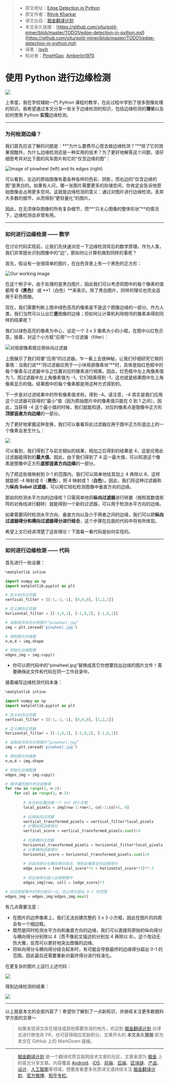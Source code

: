 > * 原文地址：[Edge Detection in Python](https://towardsdatascience.com/edge-detection-in-python-a3c263a13e03)
> * 原文作者：[Ritvik Kharkar](https://medium.com/@ritvikmathematics)
> * 译文出自：[掘金翻译计划](https://github.com/xitu/gold-miner)
> * 本文永久链接：[https://github.com/xitu/gold-miner/blob/master/TODO1/edge-detection-in-python.md](https://github.com/xitu/gold-miner/blob/master/TODO1/edge-detection-in-python.md)
> * 译者：[lsvih](https://github.com/lsvih)
> * 校对者：[PingHGao](https://github.com/PingHGao), [Amberlin1970](https://github.com/Amberlin1970)

# 使用 Python 进行边缘检测

![](https://cdn-images-1.medium.com/max/2298/1*I_GeYmEhSEBWTbf_kgzrgQ.png)

上季度，我在学校辅助一门 Python 课程的教学，在此过程中学到了很多图像处理的知识。我希望通过本文分享一些关于边缘检测的知识，包括边缘检测的**理论**以及如何使用 Python **实现**边缘检测。

---

### 为何检测边缘？

我们首先应该了解的问题是：**“为什么要费尽心思去做边缘检测？”**除了它的效果很酷外，为什么边缘检测还是一种实用的技术？为了更好地解答这个问题，请仔细思考并对比下面的风车图片和它的“仅含边缘的图”：

![Image of pinwheel (left) and its edges (right)](https://cdn-images-1.medium.com/max/2298/1*I_GeYmEhSEBWTbf_kgzrgQ.png)

可以看到，左边的原始图像有着各种各样的色彩、阴影，而右边的“仅含边缘的图”是黑白的。如果有人问，哪一张图片需要更多的存储空间，你肯定会告诉他原始图像会占用更多空间。这就是边缘检测的意义：通过对图片进行边缘检测，丢弃大多数的细节，从而得到“更轻量化”的图片。

因此，在无须保存图像的所有复杂细节，而**“只关心图像的整体形状”**的情况下，边缘检测会非常有用。

---

### 如何进行边缘检测 —— 数学

在讨论代码实现前，让我们先快速浏览一下边缘检测背后的数学原理。作为人类，我们非常擅长识别图像中的“边”，那如何让计算机做到同样的事呢？

首先，假设有一张很简单的图片，在白色背景上有一个黑色的正方形：

![Our working image](https://cdn-images-1.medium.com/max/2000/1*jVZqFGP3peOrhZ6rnhz0og.png)

在这个例子中，由于处理的是黑白图片，因此我们可以考虑将图中的每个像素的值都用 **0（黑色）** 或 **1（白色）**来表示。除了黑白图片，同样的理论也完全适用于彩色图像。

现在，我们需要判断上图中绿色高亮的像素是不是这个图像边缘的一部分。作为人类，我们当然可以认出它**是**图像的边缘；但如何让计算机利用相邻的像素来得到同样的结果呢？

我们以绿色高亮的像素为中心，设定一个 3 x 3 像素大小的小框，在图中以红色示意。接着，对这个小方框“应用”一个过滤器（filter）：

![对局部像素框应用纵向过滤器](https://cdn-images-1.medium.com/max/3124/1*61U9atgGnhaPinVUHKe1rA.png)

上图展示了我们将要“应用”的过滤器。乍一看上去很神秘，让我们仔细研究它做的事情：当我们说**“将过滤器应用于一小块局部像素块”**时，具体是指红色框中的每个像素与过滤器中与之位置对应的像素进行相乘。因此，红色框中左上角像素值为 1，而过滤器中左上角像素值为 -1，它们相乘得到 -1，这也就是结果图中左上角像素显示的值。结果图中的每个像素都是用这种方式得到的。

下一步是对过滤结果中的所有像素值求和，得到 -4。请注意，-4 其实是我们应用这个过滤器可获得的“最小”值（因为原始图片中的像素值只能在 0 到 1 之间）。因此，当获得 -4 这个最小值的时候，我们就能知道，对应的像素点是图像中正方形**顶部竖直方向边缘**的一部分。

为了更好地掌握这种变换，我们可以看看将此过滤器应用于图中正方形底边上的一个像素会发生什么：

![](https://cdn-images-1.medium.com/max/3106/1*wIm2uGrxSjYfscQ8ACap9Q.png)

可以看到，我们得到了与前文相似的结果，相加之后得到的结果是 4，这是应用此过滤器能得到的**最大值**。因此，由于我们得到了 4 这一最大值，可以知道这个像素是图像中正方形**底部竖直方向边缘**的一部分。

为了把这些值映射到 0-1 的范围内，我们可以简单地给其加上 4 再除以 8，这样就能把 -4 映射成 0（**黑色**），把 4 映射成 1（**白色**）。因此，我们将这种过滤器称为**纵向 Sobel 过滤器**，可以用它轻松检测图像中垂直方向的边缘。

那如何检测水平方向的边缘呢？只需简单地将**纵向过滤器**进行转置（按照其数值矩阵的对角线进行翻转）就能得到一个新的过滤器，可以用于检测水平方向的边缘。

如果需要同时检测水平方向、垂直方向以及介于两者之间的边缘，我们可以把**纵向过滤器得分和横向过滤器得分进行结合**，这个步骤在后面的代码中将有所体现。

希望上文已经讲清楚了这些理论！下面看一看代码是如何实现的。

---

### 如何进行边缘检测 —— 代码

首先进行一些设置：

```python
%matplotlib inline

import numpy as np
import matplotlib.pyplot as plt

# 定义纵向过滤器
vertical_filter = [[-1,-2,-1], [0,0,0], [1,2,1]]

# 定义横向过滤器
horizontal_filter = [[-1,0,1], [-2,0,2], [-1,0,1]]

# 读取纸风车的示例图片“pinwheel.jpg”
img = plt.imread('pinwheel.jpg')

# 得到图片的维数
n,m,d = img.shape

# 初始化边缘图像
edges_img = img.copy()
```

* 你可以把代码中的“pinwheel.jpg”替换成其它你想要找出边缘的图片文件！需要确保此文件和代码在同一工作目录中。

接着编写边缘检测代码本身：

```python
%matplotlib inline

import numpy as np
import matplotlib.pyplot as plt

# 定义纵向过滤器
vertical_filter = [[-1,-2,-1], [0,0,0], [1,2,1]]

# 定义横向过滤器
horizontal_filter = [[-1,0,1], [-2,0,2], [-1,0,1]]

# 读取纸风车的示例图片“pinwheel.jpg”
img = plt.imread('pinwheel.jpg')

# 得到图片的维数
n,m,d = img.shape

# 初始化边缘图像
edges_img = img.copy()

# 循环遍历图片的全部像素
for row in range(3, n-2):
    for col in range(3, m-2):
        
        # 在当前位置创建一个 3x3 的小方框
        local_pixels = img[row-1:row+2, col-1:col+2, 0]
        
        # 应用纵向过滤器
        vertical_transformed_pixels = vertical_filter*local_pixels
        # 计算纵向边缘得分
        vertical_score = vertical_transformed_pixels.sum()/4
        
        # 应用横向过滤器
        horizontal_transformed_pixels = horizontal_filter*local_pixels
        # 计算横向边缘得分
        horizontal_score = horizontal_transformed_pixels.sum()/4
        
        # 将纵向得分与横向得分结合，得到此像素总的边缘得分
        edge_score = (vertical_score**2 + horizontal_score**2)**.5
        
        # 将边缘得分插入边缘图像中
        edges_img[row, col] = [edge_score]*3

# 对边缘图像中的得分值归一化，防止得分超出 0-1 的范围
edges_img = edges_img/edges_img.max()
```

有几点需要注意：

* 在图片的边界像素上，我们无法创建完整的 3 x 3 小方框，因此在图片的四周会有一个细边框。
* 既然是同时检测水平方向和垂直方向的边缘，我们可以直接将原始的纵向得分与横向得分分别除以 4（而不像前文描述的分别加 4 再除以 8）。这个改动无伤大雅，反而可以更好地突出图像的边缘。
* 将纵向得分与横向得分结合起来时，有可能会导致最终的边缘得分超出 0-1 的范围，因此最后还需要重新对最终得分进行标准化。

在更复杂的图片上运行上述代码：

![](https://cdn-images-1.medium.com/max/3032/1*QnVu-wTPcpcHJ1Gixu-k2g.png)

得到边缘检测的结果：

![](https://cdn-images-1.medium.com/max/3032/1*v4JxLC5XMqlO9kEgjwsV9Q.jpeg)

---

以上就是本文的全部内容了！希望你了解到了一点新知识，并继续关注更多数据科学方面的文章〜

> 如果发现译文存在错误或其他需要改进的地方，欢迎到 [掘金翻译计划](https://github.com/xitu/gold-miner) 对译文进行修改并 PR，也可获得相应奖励积分。文章开头的 **本文永久链接** 即为本文在 GitHub 上的 MarkDown 链接。

---

> [掘金翻译计划](https://github.com/xitu/gold-miner) 是一个翻译优质互联网技术文章的社区，文章来源为 [掘金](https://juejin.im) 上的英文分享文章。内容覆盖 [Android](https://github.com/xitu/gold-miner#android)、[iOS](https://github.com/xitu/gold-miner#ios)、[前端](https://github.com/xitu/gold-miner#前端)、[后端](https://github.com/xitu/gold-miner#后端)、[区块链](https://github.com/xitu/gold-miner#区块链)、[产品](https://github.com/xitu/gold-miner#产品)、[设计](https://github.com/xitu/gold-miner#设计)、[人工智能](https://github.com/xitu/gold-miner#人工智能)等领域，想要查看更多优质译文请持续关注 [掘金翻译计划](https://github.com/xitu/gold-miner)、[官方微博](http://weibo.com/juejinfanyi)、[知乎专栏](https://zhuanlan.zhihu.com/juejinfanyi)。
